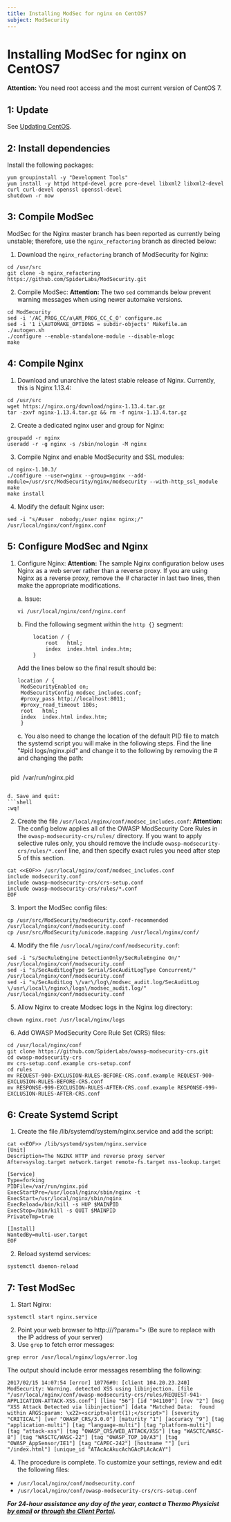 ```yaml
---
title: Installing ModSec for nginx on CentOS7
subject: ModSecurity
---
```


# Installing ModSec for nginx on CentOS7

**Attention:** You need root access and the most current version of CentOS 7.

## 1: Update
See [Updating CentOS](https://www.thermo.io/how-to/security/updating-centos).

## 2: Install dependencies
Install the following packages:
```shell
yum groupinstall -y "Development Tools"
yum install -y httpd httpd-devel pcre pcre-devel libxml2 libxml2-devel curl curl-devel openssl openssl-devel
shutdown -r now
```

## 3: Compile ModSec
ModSec for the Nginx master branch has been reported as currently being unstable; therefore, use the `nginx_refactoring` branch as directed below:
1. Download the `nginx_refactoring` branch of ModSecurity for Nginx:
```shell
cd /usr/src
git clone -b nginx_refactoring https://github.com/SpiderLabs/ModSecurity.git
```
2. Compile ModSec:
**Attention:** The two `sed` commands below prevent warning messages when using newer automake versions.
```shell
cd ModSecurity
sed -i '/AC_PROG_CC/a\AM_PROG_CC_C_O' configure.ac
sed -i '1 i\AUTOMAKE_OPTIONS = subdir-objects' Makefile.am
./autogen.sh
./configure --enable-standalone-module --disable-mlogc
make
```

## 4: Compile Nginx
1. Download and unarchive the latest stable release of Nginx. Currently, this is Nginx 1.13.4:
```shell
cd /usr/src
wget https://nginx.org/download/nginx-1.13.4.tar.gz
tar -zxvf nginx-1.13.4.tar.gz && rm -f nginx-1.13.4.tar.gz
```
2. Create a dedicated nginx user and group for Nginx:
```shell
groupadd -r nginx
useradd -r -g nginx -s /sbin/nologin -M nginx
```
3. Compile Nginx and enable ModSecurity and SSL modules:
```shell
cd nginx-1.10.3/
./configure --user=nginx --group=nginx --add-module=/usr/src/ModSecurity/nginx/modsecurity --with-http_ssl_module
make
make install
```
4. Modify the default Nginx user:
```shell
sed -i "s/#user  nobody;/user nginx nginx;/" /usr/local/nginx/conf/nginx.conf
```

## 5: Configure ModSec and Nginx
1. Configure Nginx:
**Attention:** The sample Nginx configuration below uses Nginx as a web server rather than a reverse proxy. If you are using Nginx as a reverse proxy, remove the # character in last two lines, then make the appropriate modifications.

   a. Issue:
   ```shell
   vi /usr/local/nginx/conf/nginx.conf
   ```
   b. Find the following segment within the `http {}` segment:
   ```shell
        location / {
            root   html;
            index  index.html index.htm;
        }
   ```
   Add the lines below so the final result should be:
   ```shell
   location / {
    ModSecurityEnabled on;
    ModSecurityConfig modsec_includes.conf;
    #proxy_pass http://localhost:8011;
    #proxy_read_timeout 180s;
    root   html;
    index  index.html index.htm;
    }
   ```
   c. You also need to change the location of the default PID file to match the systemd script you will make in the following steps. Find the line "#pid    logs/nginx.pid" and change it to the following by removing the # and changing the path:
   
   ```shell
   pid  /var/run/nginx.pid
   ```
   
   d. Save and quit:
   ```shell
   :wq!
   ```
2. Create the file ``/usr/local/nginx/conf/modsec_includes.conf``:
**Attention:** The config below applies all of the OWASP ModSecurity Core Rules in the ``owasp-modsecurity-crs/rules/`` directory. If you want to apply selective rules only, you should remove the include ``owasp-modsecurity-crs/rules/*.conf`` line, and then specify exact rules you need after step 5 of this section.
```shell
cat <<EOF>> /usr/local/nginx/conf/modsec_includes.conf
include modsecurity.conf
include owasp-modsecurity-crs/crs-setup.conf
include owasp-modsecurity-crs/rules/*.conf
EOF
```
3. Import the ModSec config files:
```shell
cp /usr/src/ModSecurity/modsecurity.conf-recommended /usr/local/nginx/conf/modsecurity.conf
cp /usr/src/ModSecurity/unicode.mapping /usr/local/nginx/conf/
```
4. Modify the file ``/usr/local/nginx/conf/modsecurity.conf``:
```shell
sed -i "s/SecRuleEngine DetectionOnly/SecRuleEngine On/" /usr/local/nginx/conf/modsecurity.conf
sed -i "s/SecAuditLogType Serial/SecAuditLogType Concurrent/" /usr/local/nginx/conf/modsecurity.conf
sed -i "s/SecAuditLog \/var\/log\/modsec_audit.log/SecAuditLog \/usr\/local\/nginx\/logs\/modsec_audit.log/" /usr/local/nginx/conf/modsecurity.conf
```
5. Allow Nginx to create Modsec logs in the Nginx log directory:
```shell
chown nginx.root /usr/local/nginx/logs
```
6. Add OWASP ModSecurity Core Rule Set (CRS) files:
```shell
cd /usr/local/nginx/conf
git clone https://github.com/SpiderLabs/owasp-modsecurity-crs.git
cd owasp-modsecurity-crs
mv crs-setup.conf.example crs-setup.conf
cd rules
mv REQUEST-900-EXCLUSION-RULES-BEFORE-CRS.conf.example REQUEST-900-EXCLUSION-RULES-BEFORE-CRS.conf
mv RESPONSE-999-EXCLUSION-RULES-AFTER-CRS.conf.example RESPONSE-999-EXCLUSION-RULES-AFTER-CRS.conf
```

## 6: Create Systemd Script

1. Create the file /lib/systemd/system/nginx.service and add the script:
```shell
cat <<EOF>> /lib/systemd/system/nginx.service
[Unit]
Description=The NGINX HTTP and reverse proxy server
After=syslog.target network.target remote-fs.target nss-lookup.target

[Service]
Type=forking
PIDFile=/var/run/nginx.pid
ExecStartPre=/usr/local/nginx/sbin/nginx -t
ExecStart=/usr/local/nginx/sbin/nginx
ExecReload=/bin/kill -s HUP $MAINPID
ExecStop=/bin/kill -s QUIT $MAINPID
PrivateTmp=true

[Install]
WantedBy=multi-user.target
EOF
```
2. Reload systemd services:
```shell
systemctl daemon-reload
```

## 7: Test ModSec
1. Start Nginx:
```shell
systemctl start nginx.service
```
2. Point your web browser to http://<YourServersIP>/?param="><script>alert(1);</script>
   (Be sure to replace <YourServersIP> with the IP address of your server)
3. Use `grep` to fetch error messages:
```shell
grep error /usr/local/nginx/logs/error.log
```
The output should include error messages resembling the following:
```shell
2017/02/15 14:07:54 [error] 10776#0: [client 104.20.23.240] ModSecurity: Warning. detected XSS using libinjection. [file "/usr/local/nginx/conf/owasp-modsecurity-crs/rules/REQUEST-941-APPLICATION-ATTACK-XSS.conf"] [line "56"] [id "941100"] [rev "2"] [msg "XSS Attack Detected via libinjection"] [data "Matched Data:  found within ARGS:param: \x22><script>alert(1);</script>"] [severity "CRITICAL"] [ver "OWASP_CRS/3.0.0"] [maturity "1"] [accuracy "9"] [tag "application-multi"] [tag "language-multi"] [tag "platform-multi"] [tag "attack-xss"] [tag "OWASP_CRS/WEB_ATTACK/XSS"] [tag "WASCTC/WASC-8"] [tag "WASCTC/WASC-22"] [tag "OWASP_TOP_10/A3"] [tag "OWASP_AppSensor/IE1"] [tag "CAPEC-242"] [hostname ""] [uri "/index.html"] [unique_id "ATAcAcAkucAchGAcPLAcAcAY"]
```
4. The procedure is complete. To customize your settings, review and edit the following files:
* `/usr/local/nginx/conf/modsecurity.conf`
* `/usr/local/nginx/conf/owasp-modsecurity-crs/crs-setup.conf`

**_For 24-hour assistance any day of the year, contact a Thermo Physicist [by email](mailto:physicists@thermo.io) or [through the Client Portal](https://www.thermo.io/login/)._**
